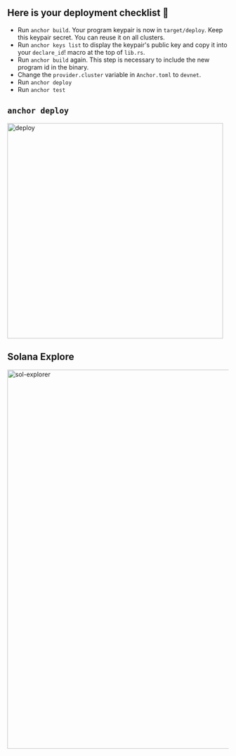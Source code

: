 ## Here is your deployment checklist 🚀

- Run `anchor build`. Your program keypair is now in `target/deploy`. Keep this keypair secret. You can reuse it on all clusters.
- Run `anchor keys list` to display the keypair's public key and copy it into your `declare_id`! macro at the top of `lib.rs`.
- Run `anchor build` again. This step is necessary to include the new program id in the binary.
- Change the `provider.cluster` variable in `Anchor.toml` to `devnet`.
- Run `anchor deploy`
- Run `anchor test`

## `anchor deploy`
<img width="491" alt="deploy" src="https://github.com/user-attachments/assets/47feb4cb-8647-44c9-9a45-64d5e80aaa0d">

## Solana Explore
<img width="864" alt="sol-explorer" src="https://github.com/user-attachments/assets/0dc088b9-a9e1-44ad-b167-702951fde6a3">
